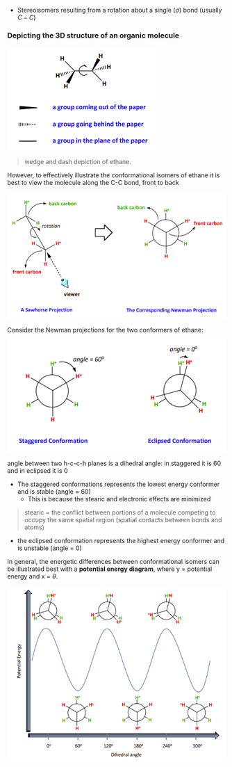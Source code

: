 - Stereoisomers resulting from a rotation about a single ($\sigma$) bond (usually $C-C$)

### Depicting the 3D structure of an organic molecule
![](./attachments/20250314934830.png)

> wedge and dash depiction of ethane.

However, to effectively illustrate the conformational isomers of ethane it is best to view the molecule along the C-C bond, front to back

![](./attachments/Pasted%20image%2020250314092507.png)

Consider the Newman projections for the two conformers of ethane:

![](./attachments/20250314937380.png)


angle between two h-c-c-h planes is a dihedral angle: in staggered it is 60 and in eclipsed it is 0

- The staggered conformations represents the lowest energy conformer and is stable (angle = 60)
	- This is because the stearic and electronic effects are minimized 
>stearic = the conflict between portions of a molecule competing to occupy the same spatial region (spatial contacts between bonds and atoms)

- the eclipsed conformation represents the highest energy conformer and is unstable (angle = 0)

In general, the energetic differences between conformational isomers can be illustrated best with a **potential energy diagram**, where y = potential energy and x = $\theta$. 

![](./attachments/Pasted%20image%2020250314093755.png)

